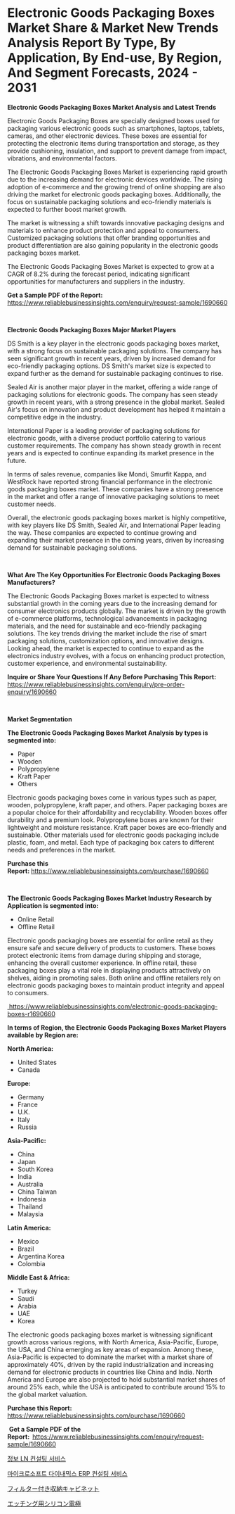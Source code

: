 <p><h1>Electronic Goods Packaging Boxes Market Share & Market New Trends Analysis Report By Type, By Application, By End-use, By Region, And Segment Forecasts, 2024 - 2031</h1></p><p><strong>Electronic Goods Packaging Boxes Market Analysis and Latest Trends</strong></p>
<p><p>Electronic Goods Packaging Boxes are specially designed boxes used for packaging various electronic goods such as smartphones, laptops, tablets, cameras, and other electronic devices. These boxes are essential for protecting the electronic items during transportation and storage, as they provide cushioning, insulation, and support to prevent damage from impact, vibrations, and environmental factors.</p><p>The Electronic Goods Packaging Boxes Market is experiencing rapid growth due to the increasing demand for electronic devices worldwide. The rising adoption of e-commerce and the growing trend of online shopping are also driving the market for electronic goods packaging boxes. Additionally, the focus on sustainable packaging solutions and eco-friendly materials is expected to further boost market growth.</p><p>The market is witnessing a shift towards innovative packaging designs and materials to enhance product protection and appeal to consumers. Customized packaging solutions that offer branding opportunities and product differentiation are also gaining popularity in the electronic goods packaging boxes market.</p><p>The Electronic Goods Packaging Boxes Market is expected to grow at a CAGR of 8.2% during the forecast period, indicating significant opportunities for manufacturers and suppliers in the industry.</p></p>
<p><strong>Get a Sample PDF of the Report:&nbsp;</strong> <a href="https://www.reliablebusinessinsights.com/enquiry/request-sample/1690660">https://www.reliablebusinessinsights.com/enquiry/request-sample/1690660</a></p>
<p>&nbsp;</p>
<p><strong>Electronic Goods Packaging Boxes Major Market Players</strong></p>
<p><p>DS Smith is a key player in the electronic goods packaging boxes market, with a strong focus on sustainable packaging solutions. The company has seen significant growth in recent years, driven by increased demand for eco-friendly packaging options. DS Smith's market size is expected to expand further as the demand for sustainable packaging continues to rise.</p><p>Sealed Air is another major player in the market, offering a wide range of packaging solutions for electronic goods. The company has seen steady growth in recent years, with a strong presence in the global market. Sealed Air's focus on innovation and product development has helped it maintain a competitive edge in the industry.</p><p>International Paper is a leading provider of packaging solutions for electronic goods, with a diverse product portfolio catering to various customer requirements. The company has shown steady growth in recent years and is expected to continue expanding its market presence in the future.</p><p>In terms of sales revenue, companies like Mondi, Smurfit Kappa, and WestRock have reported strong financial performance in the electronic goods packaging boxes market. These companies have a strong presence in the market and offer a range of innovative packaging solutions to meet customer needs.</p><p>Overall, the electronic goods packaging boxes market is highly competitive, with key players like DS Smith, Sealed Air, and International Paper leading the way. These companies are expected to continue growing and expanding their market presence in the coming years, driven by increasing demand for sustainable packaging solutions.</p></p>
<p>&nbsp;</p>
<p><strong>What Are The Key Opportunities For Electronic Goods Packaging Boxes Manufacturers?</strong></p>
<p><p>The Electronic Goods Packaging Boxes market is expected to witness substantial growth in the coming years due to the increasing demand for consumer electronics products globally. The market is driven by the growth of e-commerce platforms, technological advancements in packaging materials, and the need for sustainable and eco-friendly packaging solutions. The key trends driving the market include the rise of smart packaging solutions, customization options, and innovative designs. Looking ahead, the market is expected to continue to expand as the electronics industry evolves, with a focus on enhancing product protection, customer experience, and environmental sustainability.</p></p>
<p><strong>Inquire or Share Your Questions If Any Before Purchasing This Report:</strong> <a href="https://www.reliablebusinessinsights.com/enquiry/pre-order-enquiry/1690660">https://www.reliablebusinessinsights.com/enquiry/pre-order-enquiry/1690660</a></p>
<p>&nbsp;</p>
<p><strong>Market Segmentation</strong></p>
<p><strong>The Electronic Goods Packaging Boxes Market Analysis by types is segmented into:</strong></p>
<p><ul><li>Paper</li><li>Wooden</li><li>Polypropylene</li><li>Kraft Paper</li><li>Others</li></ul></p>
<p><p>Electronic goods packaging boxes come in various types such as paper, wooden, polypropylene, kraft paper, and others. Paper packaging boxes are a popular choice for their affordability and recyclability. Wooden boxes offer durability and a premium look. Polypropylene boxes are known for their lightweight and moisture resistance. Kraft paper boxes are eco-friendly and sustainable. Other materials used for electronic goods packaging include plastic, foam, and metal. Each type of packaging box caters to different needs and preferences in the market.</p></p>
<p><strong>Purchase this Report:&nbsp;</strong><a href="https://www.reliablebusinessinsights.com/purchase/1690660">https://www.reliablebusinessinsights.com/purchase/1690660</a></p>
<p>&nbsp;</p>
<p><strong>The Electronic Goods Packaging Boxes Market Industry Research by Application is segmented into:</strong></p>
<p><ul><li>Online Retail</li><li>Offline Retail</li></ul></p>
<p><p>Electronic goods packaging boxes are essential for online retail as they ensure safe and secure delivery of products to customers. These boxes protect electronic items from damage during shipping and storage, enhancing the overall customer experience. In offline retail, these packaging boxes play a vital role in displaying products attractively on shelves, aiding in promoting sales. Both online and offline retailers rely on electronic goods packaging boxes to maintain product integrity and appeal to consumers.</p></p>
<p><a href="https://www.reliablebusinessinsights.com/electronic-goods-packaging-boxes-r1690660">&nbsp;https://www.reliablebusinessinsights.com/electronic-goods-packaging-boxes-r1690660</a></p>
<p><strong>In terms of Region, the Electronic Goods Packaging Boxes Market Players available by Region are:</strong></p>
<p>
    <p> <strong> North America: </strong>
        <ul>
            <li>United States</li>
            <li>Canada</li>
        </ul>
        </p> 
    <p> <strong> Europe: </strong>
        <ul>
            <li>Germany</li>
            <li>France</li>
            <li>U.K.</li>
            <li>Italy</li>
            <li>Russia</li>
        </ul>
        </p> 
    <p> <strong> Asia-Pacific: </strong>
        <ul>
            <li>China</li>
            <li>Japan</li>
            <li>South Korea</li>
            <li>India</li>
            <li>Australia</li>
            <li>China Taiwan</li>
            <li>Indonesia</li>
            <li>Thailand</li>
            <li>Malaysia</li>
        </ul>
        </p> 
    <p> <strong> Latin America: </strong>
        <ul>
            <li>Mexico</li>
            <li>Brazil</li>
            <li>Argentina Korea</li>
            <li>Colombia</li>
        </ul>
        </p> 
    <p> <strong> Middle East & Africa: </strong>
        <ul>
            <li>Turkey</li>
            <li>Saudi</li>
            <li>Arabia</li>
            <li>UAE</li>
            <li>Korea</li>
        </ul>
    </p>
    </p>
<p><p>The electronic goods packaging boxes market is witnessing significant growth across various regions, with North America, Asia-Pacific, Europe, the USA, and China emerging as key areas of expansion. Among these, Asia-Pacific is expected to dominate the market with a market share of approximately 40%, driven by the rapid industrialization and increasing demand for electronic products in countries like China and India. North America and Europe are also projected to hold substantial market shares of around 25% each, while the USA is anticipated to contribute around 15% to the global market valuation.</p></p>
<p><strong>Purchase this Report: </strong><a href="https://www.reliablebusinessinsights.com/purchase/1690660">https://www.reliablebusinessinsights.com/purchase/1690660</a></p>
<p>&nbsp;<strong>Get a Sample PDF of the Report:&nbsp;&nbsp;</strong><a href="https://www.reliablebusinessinsights.com/enquiry/request-sample/1690660">https://www.reliablebusinessinsights.com/enquiry/request-sample/1690660</a></p>
<p><strong></strong></p>
<p><p><a href="https://medium.com/@dayanarunolfsdottir/infor-ln-%EC%BB%A8%EC%84%A4%ED%8C%85-%EC%84%9C%EB%B9%84%EC%8A%A4-%EC%8B%9C%EC%9E%A5-%EC%9C%A0%ED%98%95-%EC%9D%91%EC%9A%A9-%EB%B0%8F-%EC%A7%80%EB%A6%AC%EC%97%90-%EB%8C%80%ED%95%9C-%ED%8F%AC%EA%B4%84%EC%A0%81-%ED%8F%89%EA%B0%80-5c0dc7c026b0">정보 LN 컨설팅 서비스</a></p><p><a href="https://medium.com/@axintepreda1/2024%EB%85%84%EB%B6%80%ED%84%B0-2031%EB%85%84%EA%B9%8C%EC%A7%80-%EC%98%88%EC%83%81%EB%90%98%EB%8A%94-microsoft-dynamics-erp-%EC%BB%A8%EC%84%A4%ED%8C%85-%EC%84%9C%EB%B9%84%EC%8A%A4-%EC%8B%9C%EC%9E%A5-%EB%B6%84%EC%84%9D%EA%B3%BC-%EA%B7%9C%EB%AA%A8%EB%A5%BC-%EC%98%88%EC%B8%A1%ED%95%A9%EB%8B%88%EB%8B%A4-d18331dbc2da">마이크로소프트 다이내믹스 ERP 컨설팅 서비스</a></p><p><a href="https://medium.com/@bl2501989/%E3%83%95%E3%82%A3%E3%83%AB%E3%82%BF%E3%83%BC%E4%BB%98%E3%81%8D%E5%8F%8E%E7%B4%8D%E3%82%AD%E3%83%A3%E3%83%93%E3%83%8D%E3%83%83%E3%83%88%E3%81%AE%E5%B8%82%E5%A0%B4-2031%E5%B9%B4%E3%81%BE%E3%81%A7%E3%81%AE%E3%83%88%E3%83%AC%E3%83%B3%E3%83%89-%E4%BA%88%E6%B8%AC-%E7%AB%B6%E4%BA%89%E5%88%86%E6%9E%90-d6e9ab861fa6">フィルター付き収納キャビネット</a></p><p><a href="https://medium.com/@bobbieratke2023/%E3%82%B7%E3%83%AA%E3%82%B3%E3%83%B3%E9%9B%BB%E6%A5%B5%E3%82%92%E3%82%A8%E3%83%83%E3%83%81%E3%83%B3%E3%82%B0%E5%B8%82%E5%A0%B4%E3%83%AC%E3%83%9D%E3%83%BC%E3%83%88%E3%81%AF-%E3%81%93%E3%81%AE%E5%B8%82%E5%A0%B4%E3%81%AE%E6%9C%80%E6%96%B0%E3%81%AE%E3%83%88%E3%83%AC%E3%83%B3%E3%83%89%E3%82%84%E6%88%90%E9%95%B7%E6%A9%9F%E4%BC%9A%E3%82%92%E6%98%8E%E3%82%89%E3%81%8B%E3%81%AB%E3%81%97%E3%81%BE%E3%81%99-dceca34b6d91">エッチング用シリコン電極</a></p></p>